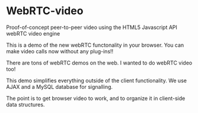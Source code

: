 WebRTC-video
============

Proof-of-concept peer-to-peer video using the HTML5 Javascript API webRTC video engine

This is a demo of the new webRTC functonality in your browser. You can make video calls now without any plug-ins!!

There are tons of webRTC demos on the web. I wanted to do webRTC video too!

This demo simplifies everything outside of the client functionality. We use AJAX and a MySQL database for signalling.

The point is to get browser video to work, and to organize it in client-side data structures.
